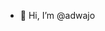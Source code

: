 - 👋 Hi, I’m @adwajo

<!---
adwajo/adwajo is a ✨ special ✨ repository because its `README.md` (this file) appears on your GitHub profile.
You can click the Preview link to take a look at your changes.
--->

